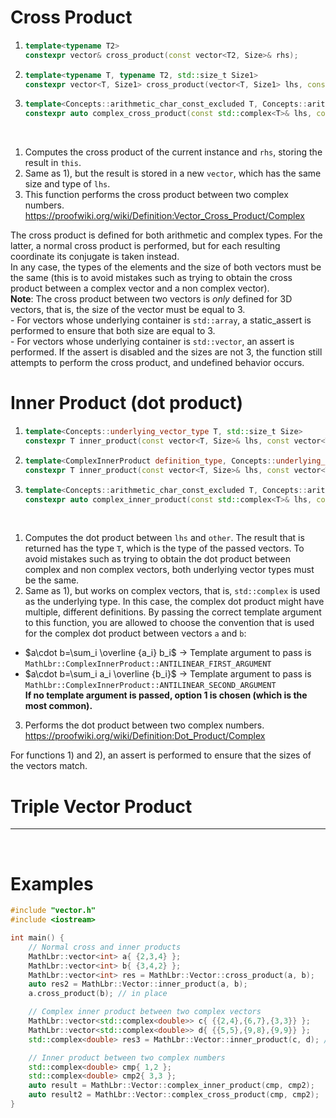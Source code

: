 # Cross Product
1) ```cpp
   template<typename T2>
   constexpr vector& cross_product(const vector<T2, Size>& rhs);
   ```
2) ```cpp
   template<typename T, typename T2, std::size_t Size1>
   constexpr vector<T, Size1> cross_product(vector<T, Size1> lhs, const vector<T2, Size1>& rhs);
   ```
3) ```cpp
   template<Concepts::arithmetic_char_const_excluded T, Concepts::arithmetic_char_const_excluded T2>
   constexpr auto complex_cross_product(const std::complex<T>& lhs, const std::complex<T2> rhs);
   ```
<br>

1) Computes the cross product of the current instance and `rhs`, storing the result in `this`.<br>
2) Same as 1), but the result is stored in a new `vector`, which has the same size and type of `lhs`.<br>
3) This function performs the cross product between two complex numbers. https://proofwiki.org/wiki/Definition:Vector_Cross_Product/Complex<br>

The cross product is defined for both arithmetic and complex types. For the latter, a normal cross product is performed, but for each resulting coordinate its conjugate is taken instead.
<br>In any case, the types of the elements and the size of both vectors must be the same (this is to avoid mistakes such as trying to obtain the cross product between a complex vector and a non complex vector).<br>
**Note**: The cross product between two vectors is *only* defined for 3D vectors, that is, the size of the vector must be equal to 3.
<br> - For vectors whose underlying container is `std::array`, a static_assert is performed to ensure that both size are equal to 3.
<br> - For vectors whose underlying container is `std::vector`, an assert is performed. If the assert is disabled and the sizes are not 3, the function still attempts to perform the cross product, and undefined behavior occurs.<br>

# Inner Product (dot product)
1) ```cpp
   template<Concepts::underlying_vector_type T, std::size_t Size>
   constexpr T inner_product(const vector<T, Size>& lhs, const vector<T, Size>& other)
   ```
2) ```cpp
   template<ComplexInnerProduct definition_type, Concepts::underlying_vector_type T, std::size_t Size>
   constexpr T inner_product(const vector<T, Size>& lhs, const vector<T, Size>& other);
   ```
3) ```cpp
   template<Concepts::arithmetic_char_const_excluded T, Concepts::arithmetic_char_const_excluded T2>
   constexpr auto complex_inner_product(const std::complex<T>& lhs, const std::complex<T2>& rhs);
   ```
<br>

1) Computes the dot product between `lhs` and `other`. The result that is returned has the type `T`, which is the type of the passed vectors. To avoid mistakes such as trying to obtain the dot product between complex and non complex vectors,
both underlying vector types must be the same.
2) Same as 1), but works on complex vectors, that is, `std::complex` is used as the underlying type.
In this case, the complex dot product might have multiple, different definitions. By passing the correct template argument to this function, you are allowed to choose the convention that is used for the complex dot product between vectors `a` and `b`: 
- $a\cdot b=\sum_i \overline {a_i} b_i$ -> Template argument to pass is `MathLbr::ComplexInnerProduct::ANTILINEAR_FIRST_ARGUMENT`
- $a\cdot b=\sum_i a_i \overline {b_i}$ -> Template argument to pass is `MathLbr::ComplexInnerProduct::ANTILINEAR_SECOND_ARGUMENT`
<br>**If no template argument is passed, option 1 is chosen (which is the most common).**
3) Performs the dot product between two complex numbers. https://proofwiki.org/wiki/Definition:Dot_Product/Complex

For functions 1) and 2), an assert is performed to ensure that the sizes of the vectors match.

# Triple Vector Product

<hr><br>


# Examples
```cpp
#include "vector.h"
#include <iostream>

int main() {
	// Normal cross and inner products
	MathLbr::vector<int> a{ {2,3,4} };
	MathLbr::vector<int> b{ {3,4,2} };
	MathLbr::vector<int> res = MathLbr::Vector::cross_product(a, b);
	auto res2 = MathLbr::Vector::inner_product(a, b);
	a.cross_product(b); // in place

	// Complex inner product between two complex vectors
	MathLbr::vector<std::complex<double>> c{ {{2,4},{6,7},{3,3}} };
	MathLbr::vector<std::complex<double>> d{ {{5,5},{9,8},{9,9}} };
	std::complex<double> res3 = MathLbr::Vector::inner_product(c, d); // Uses MathLbr::ComplexInnerProduct::ANTILINEAR_FIRST_ARGUMENT by default

	// Inner product between two complex numbers
	std::complex<double> cmp{ 1,2 };
	std::complex<double> cmp2{ 3,3 };
	auto result = MathLbr::Vector::complex_inner_product(cmp, cmp2);
	auto result2 = MathLbr::Vector::complex_cross_product(cmp, cmp2);
}
```
